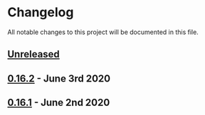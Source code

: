 # Changelog

All notable changes to this project will be documented in this file.

## [Unreleased][HEAD]

## [0.16.2] - June 3rd 2020

## [0.16.1] - June 2nd 2020

[0.16.1]: https://github.com/Esri/solution.js/compare/a41f3b856898e7fbac679ffb44de1c38f55260e3...v0.16.1 "v0.16.1"
[0.16.2]: https://github.com/Esri/solution.js/compare/v0.16.1...v0.16.2 "v0.16.2"
[HEAD]: https://github.com/Esri/solution.js/compare/v0.16.2...HEAD "Unreleased Changes"
